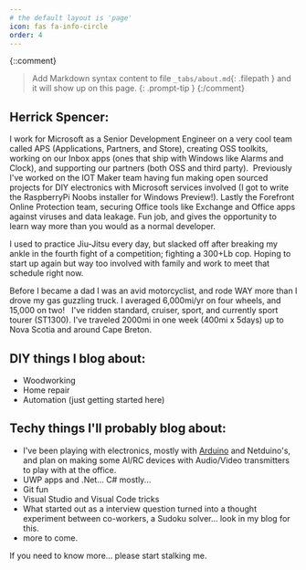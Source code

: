 ```yaml
---
# the default layout is 'page'
icon: fas fa-info-circle
order: 4
---
```

{::comment}
> Add Markdown syntax content to file `_tabs/about.md`{: .filepath } and it will show up on this page.
{: .prompt-tip }
{:/comment}


## Herrick Spencer: 
I work for Microsoft as a Senior Development Engineer on a very cool team called APS (Applications, Partners, and Store), creating OSS toolkits, working on our Inbox apps (ones that ship with Windows like Alarms and Clock), and supporting our partners (both OSS and third party).  Previously I've worked on the IOT Maker team having fun making open sourced projects for DIY electronics with Microsoft services involved (I got to write the RaspberryPi Noobs installer for Windows Preview!). Lastly the Forefront Online Protection team, securing Office tools like Exchange and Office apps against viruses and data leakage. Fun job, and gives the opportunity to learn way more than you would as a normal developer.

I used to practice Jiu-Jitsu every day, but slacked off after breaking my ankle in the fourth fight of a competition; fighting a 300+Lb cop. Hoping to start up again but way too involved with family and work to meet that schedule right now.

Before I became a dad I was an avid motorcyclist, and rode WAY more than I drove my gas guzzling truck. I averaged 6,000mi/yr on four wheels, and 15,000 on two!   I've ridden standard, cruiser, sport, and currently sport tourer (ST1300). I've traveled 2000mi in one week (400mi x 5days) up to Nova Scotia and around Cape Breton.

## DIY things I blog about:
- Woodworking
- Home repair
- Automation (just getting started here)

## Techy things I'll probably blog about:
- I've been playing with electronics, mostly with <a class="zem_slink" title="Arduino" href="https://www.arduino.cc/" rel="homepage">Arduino</a> and Netduino's, and plan on making some AI/RC devices with Audio/Video transmitters to play with at the office.
- UWP apps and .Net... C# mostly...
- Git fun
- Visual Studio and Visual Code tricks
- What started out as a interview question turned into a thought experiment between co-workers, a Sudoku solver... look in my blog for this.
- more to come.

If you need to know more... please start stalking me.

